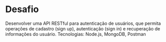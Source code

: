 # Desafio

Desenvolver uma API RESTful para autenticação de usuários, que permita operações de cadastro (sign up), autenticação (sign in) e recuperação de informações do usuário.
Tecnologias: Node.js, MongoDB, Postman 
